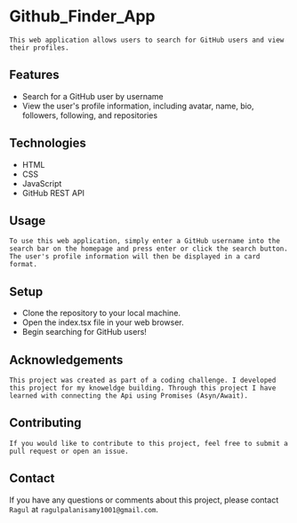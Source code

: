 # Github_Finder_App

`This web application allows users to search for GitHub users and view their profiles.`

## Features

   * Search for a GitHub user by username
   * View the user's profile information, including avatar, name, bio, followers, following, and repositories

## Technologies

   * HTML
   * CSS
   * JavaScript
   * GitHub REST API

## Usage

   `To use this web application, simply enter a GitHub username into the search bar on the homepage and press enter or click the search button. The user's profile information will then be displayed in a card format.`

## Setup

   * Clone the repository to your local machine.
   * Open the index.tsx file in your web browser.
   * Begin searching for GitHub users!

## Acknowledgements

`This project was created as part of a coding challenge. I developed this project for my knoweldge building. Through this project I have learned with connecting the Api using Promises (Asyn/Await).` 

## Contributing

`If you would like to contribute to this project, feel free to submit a pull request or open an issue.`

## Contact

If you have any questions or comments about this project, please contact `Ragul` at `ragulpalanisamy1001@gmail.com`.
